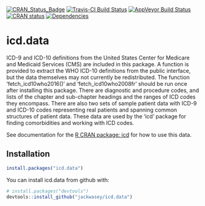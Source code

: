 <!-- rmarkdown::render("README.Rmd") -->

<!-- README.md is generated from README.Rmd. Please edit that file -->

<!-- badges: start -->

[![CRAN\_Status\_Badge](http://www.r-pkg.org/badges/version/icd.data)](https://cran.r-project.org/package=icd.data)
[![Travis-CI Build
Status](https://travis-ci.org/jackwasey/icd.data.svg?branch=master)](https://travis-ci.org/jackwasey/icd.data)
[![AppVeyor Build
Status](https://ci.appveyor.com/api/projects/status/github/jackwasey/icd.data?branch=master&svg=true)](https://ci.appveyor.com/project/jackwasey/icd.data)
[![CRAN
status](https://www.r-pkg.org/badges/version/icd.data)](https://cran.r-project.org/package=icd.data)
[![Dependencies](https://tinyverse.netlify.com/badge/icd.data)](https://cran.r-project.org/package=icd.data)
<!-- badges: end -->

# icd.data

ICD-9 and ICD-10 definitions from the United States Center for Medicare
and Medicaid Services (CMS) are included in this package. A function is
provided to extract the WHO ICD-10 definitions from the public
interface, but the data themselves may not currently be redistributed.
The function ‘fetch\_icd10who2016()’ and ‘fetch\_icd10who2008fr’ should
be run once after installing this package. There are diagnostic and
procedure codes, and lists of the chapter and sub-chapter headings and
the ranges of ICD codes they encompass. There are also two sets of
sample patient data with ICD-9 and ICD-10 codes representing real
patients and spanning common structures of patient data. These data are
used by the ‘icd’ package for finding comorbidities and working with ICD
codes.

See documentation for the [R CRAN package:
icd](https://jackwasey.github.io/icd/) for how to use this data.

## Installation

``` r
install.packages("icd.data")
```

You can install icd.data from github with:

``` r
# install.packages("devtools")
devtools::install_github("jackwasey/icd.data")
```
